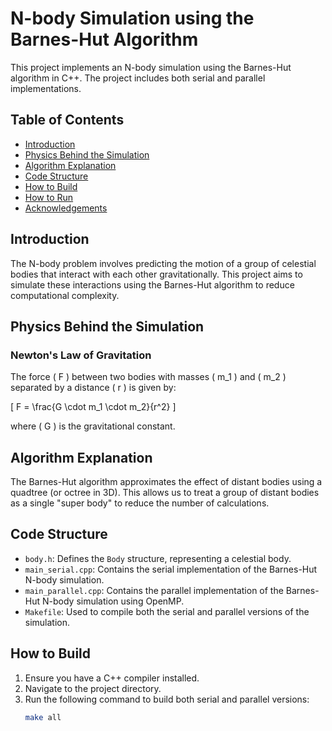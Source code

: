 # N-body Simulation using the Barnes-Hut Algorithm

This project implements an N-body simulation using the Barnes-Hut algorithm in C++. The project includes both serial and parallel implementations.

## Table of Contents
- [Introduction](#introduction)
- [Physics Behind the Simulation](#physics-behind-the-simulation)
- [Algorithm Explanation](#algorithm-explanation)
- [Code Structure](#code-structure)
- [How to Build](#how-to-build)
- [How to Run](#how-to-run)
- [Acknowledgements](#acknowledgements)

## Introduction

The N-body problem involves predicting the motion of a group of celestial bodies that interact with each other gravitationally. This project aims to simulate these interactions using the Barnes-Hut algorithm to reduce computational complexity.

## Physics Behind the Simulation

### Newton's Law of Gravitation

The force \( F \) between two bodies with masses \( m_1 \) and \( m_2 \) separated by a distance \( r \) is given by:

\[ F = \frac{G \cdot m_1 \cdot m_2}{r^2} \]

where \( G \) is the gravitational constant.

## Algorithm Explanation

The Barnes-Hut algorithm approximates the effect of distant bodies using a quadtree (or octree in 3D). This allows us to treat a group of distant bodies as a single "super body" to reduce the number of calculations.

## Code Structure

- `body.h`: Defines the `Body` structure, representing a celestial body.
- `main_serial.cpp`: Contains the serial implementation of the Barnes-Hut N-body simulation.
- `main_parallel.cpp`: Contains the parallel implementation of the Barnes-Hut N-body simulation using OpenMP.
- `Makefile`: Used to compile both the serial and parallel versions of the simulation.

## How to Build

1. Ensure you have a C++ compiler installed.
2. Navigate to the project directory.
3. Run the following command to build both serial and parallel versions:
   ```sh
   make all
